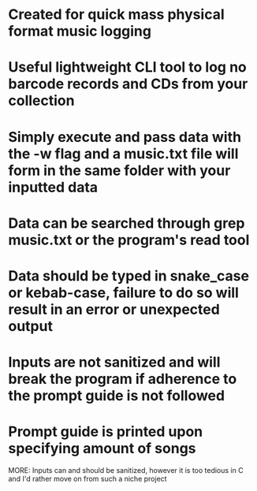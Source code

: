 # Created for quick mass physical format music logging
# Useful lightweight CLI tool to log no barcode records and CDs from your collection
# Simply execute and pass data with the -w flag and a music.txt file will form in the same folder with your inputted data
# Data can be searched through grep music.txt or the program's read tool
# Data should be typed in snake_case or kebab-case, failure to do so will result in an error or unexpected output
# Inputs are not sanitized and will break the program if adherence to the prompt guide is not followed
# Prompt guide is printed upon specifying amount of songs

MORE: Inputs can and should be sanitized, however it is too tedious in C and I'd rather move on from such a niche project